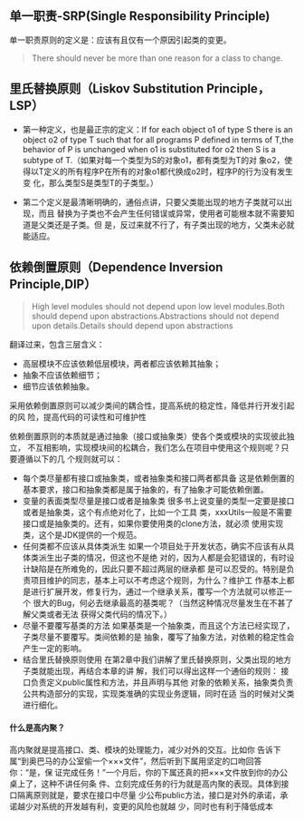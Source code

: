 
## 单一职责-SRP(Single Responsibility Principle) ##

单一职责原则的定义是：应该有且仅有一个原因引起类的变更。

> There should never be more than one reason for a class to change.

## 里氏替换原则（Liskov Substitution Principle，LSP） ##

- 第一种定义，也是最正宗的定义：If for each object o1 of type S there is an object o2 of
type T such that for all programs P defined in terms of T,the behavior of P is unchanged when o1 is
substituted for o2 then S is a subtype of T.（如果对每一个类型为S的对象o1，都有类型为T的对
象o2，使得以T定义的所有程序P在所有的对象o1都代换成o2时，程序P的行为没有发生变
化，那么类型S是类型T的子类型。）

- 第二个定义是最清晰明确的，通俗点讲，只要父类能出现的地方子类就可以出现，而且
替换为子类也不会产生任何错误或异常，使用者可能根本就不需要知道是父类还是子类。但
是，反过来就不行了，有子类出现的地方，父类未必就能适应。

## 依赖倒置原则（Dependence Inversion Principle,DIP） ##

> High level modules should not depend upon low level modules.Both should depend upon
abstractions.Abstractions should not depend upon details.Details should depend upon abstractions

翻译过来，包含三层含义：

- 高层模块不应该依赖低层模块，两者都应该依赖其抽象；
- 抽象不应该依赖细节；
- 细节应该依赖抽象。

采用依赖倒置原则可以减少类间的耦合性，提高系统的稳定性，降低并行开发引起的风
险，提高代码的可读性和可维护性

依赖倒置原则的本质就是通过抽象（接口或抽象类）使各个类或模块的实现彼此独立，
不互相影响，实现模块间的松耦合，我们怎么在项目中使用这个规则呢？只要遵循以下的几
个规则就可以：

- 每个类尽量都有接口或抽象类，或者抽象类和接口两者都具备
这是依赖倒置的基本要求，接口和抽象类都是属于抽象的，有了抽象才可能依赖倒置。
- 变量的表面类型尽量是接口或者是抽象类
很多书上说变量的类型一定要是接口或者是抽象类，这个有点绝对化了，比如一个工具
类，xxxUtils一般是不需要接口或是抽象类的。还有，如果你要使用类的clone方法，就必须
使用实现类，这个是JDK提供的一个规范。
- 任何类都不应该从具体类派生
如果一个项目处于开发状态，确实不应该有从具体类派生出子类的情况，但这也不是绝
对的，因为人都是会犯错误的，有时设计缺陷是在所难免的，因此只要不超过两层的继承都
是可以忍受的。特别是负责项目维护的同志，基本上可以不考虑这个规则，为什么？维护工
作基本上都是进行扩展开发，修复行为，通过一个继承关系，覆写一个方法就可以修正一个
很大的Bug，何必去继承最高的基类呢？（当然这种情况尽量发生在不甚了解父类或者无法
获得父类代码的情况下。）
- 尽量不要覆写基类的方法
如果基类是一个抽象类，而且这个方法已经实现了，子类尽量不要覆写。类间依赖的是
抽象，覆写了抽象方法，对依赖的稳定性会产生一定的影响。
- 结合里氏替换原则使用
在第2章中我们讲解了里氏替换原则，父类出现的地方子类就能出现，再结合本章的讲
解，我们可以得出这样一个通俗的规则： 接口负责定义public属性和方法，并且声明与其他
对象的依赖关系，抽象类负责公共构造部分的实现，实现类准确的实现业务逻辑，同时在适
当的时候对父类进行细化。

#### 什么是高内聚？ ####

高内聚就是提高接口、类、模块的处理能力，减少对外的交互。比如你
告诉下属“到奥巴马的办公室偷一个×××文件”，然后听到下属用坚定的口吻回答你：“是，保
证完成任务！”一个月后，你的下属还真的把×××文件放到你的办公桌上了，这种不讲任何条
件、立刻完成任务的行为就是高内聚的表现。具体到接口隔离原则就是，要求在接口中尽量
少公布public方法，接口是对外的承诺，承诺越少对系统的开发越有利，变更的风险也就越
少，同时也有利于降低成本